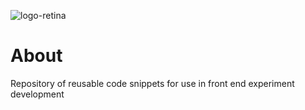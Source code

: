 ![logo-retina](https://github.com/FunnelEnvy/code-snippets/assets/6507584/a086df2c-666e-4683-b78e-3a4ea71b7531)

# About
Repository of reusable code snippets for use in front end experiment development



